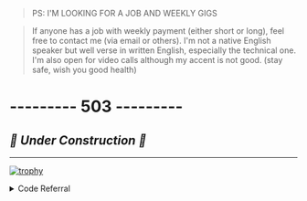> PS: I'M LOOKING FOR A JOB AND WEEKLY GIGS

> If anyone has a job with weekly payment (either short or long),
> feel free to contact me (via email or others).
> I'm not a native English speaker but well verse in written English, especially the technical one.
> I'm also open for video calls although my accent is not good.
> (stay safe, wish you good health)


# **--------- 503 ---------**
## _🚧 Under Construction 🚧_
<!--
**DrSensor/DrsEnsor** is a ✨ _special_ ✨ repository because its `README.md` (this file) appears on your GitHub profile.

Here are some ideas to get you started:

- 🔭 I’m currently working on ...
- 🌱 I’m currently learning ...
- 👯 I’m looking to collaborate on ...
- 🤔 I’m looking for help with ...
- 💬 Ask me about ...
- 📫 How to reach me: ...
- 😄 Pronouns: ...
- ⚡ Fun fact: ...
-->
-----------------------------
[![trophy](https://github-profile-trophy.vercel.app/?username=drsensor&no-bg=true&no-frame=true&row=1&theme=onedark)](https://github.com/ryo-ma/github-profile-trophy)
<details><summary>Code Referral</summary>
  
[![WARP+](https://img.shields.io/badge/WARP+-1%20GB-orange?style=for-the-badge)](https://warp.plus/EFxD6)
<!-- [![CTBot](https://img.shields.io/badge/CTBot-0.2%20TRX-blue?style=for-the-badge)](https://ctbot.io/login?invite=ucsdgk) -->
</details>
